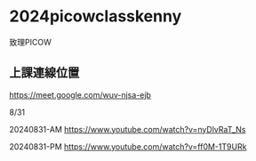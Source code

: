 # 2024picowclasskenny
致理PICOW

## 上課連線位置
https://meet.google.com/wuv-njsa-ejb

8/31
  
20240831-AM https://www.youtube.com/watch?v=nyDlvRaT_Ns

20240831-PM https://www.youtube.com/watch?v=ff0M-1T9URk

